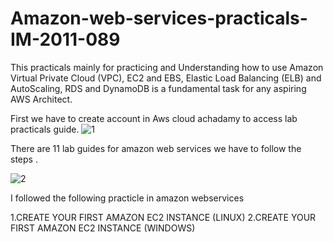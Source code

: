# Amazon-web-services-practicals-IM-2011-089

This practicals mainly for practicing  and Understanding how to use Amazon Virtual Private Cloud (VPC), EC2 and EBS, Elastic Load Balancing (ELB) and AutoScaling, RDS and DynamoDB is a fundamental task for any aspiring AWS Architect.

 First we have to create account in Aws cloud achadamy to access lab practicals guide.
 ![1](https://cloud.githubusercontent.com/assets/18344191/16651212/21d21218-4460-11e6-8e9e-369dfb9f9a6d.PNG)
 
 
 There are 11 lab guides for amazon web services we have to follow the steps .
 
 ![2](https://cloud.githubusercontent.com/assets/18344191/16651244/55a93a6c-4460-11e6-9aa2-a927040392a8.PNG)

 
 
 I followed the following practicle in amazon webservices
 
 1.CREATE YOUR FIRST AMAZON EC2 INSTANCE (LINUX)
 2.CREATE YOUR FIRST AMAZON EC2 INSTANCE (WINDOWS)

 
